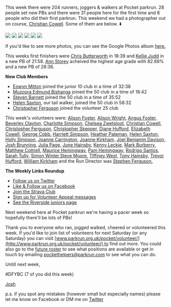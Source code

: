 This week there were 204 runners, joggers & walkers at Pocket parkrun. 28 people set new PBs and there were 31 people here for the first time and 8 people who did their first parkrun. This weekend we had a photographer out on course, [Christian Cowell](http://www.parkrun.org.uk/results/athleteresultshistory/?athleteNumber=5190012). Some of them are below. ⬇️

![](https://joshsblogaboutstuff.files.wordpress.com/2019/08/front-runners-1.jpg)
![](https://joshsblogaboutstuff.files.wordpress.com/2019/08/20190601-01.jpg)
![](https://joshsblogaboutstuff.files.wordpress.com/2019/08/20190601-02.jpg)
![](https://joshsblogaboutstuff.files.wordpress.com/2019/08/20190601-03.jpg)
![](https://joshsblogaboutstuff.files.wordpress.com/2019/08/20190601-04.jpg)
![](https://joshsblogaboutstuff.files.wordpress.com/2019/08/20190601-05.jpg)

If you'd like to see more photos, you can see the Google Photos album [here.](https://photos.app.goo.gl/7qBjJD57G9n5Zvfg6)

This weeks first finishers were [Chris Butterworth](https://www.parkrun.org.uk/pocket/results/latestresults/athletehistory?athleteNumber=287219) in 18:39 and [Kellie Judd](https://www.parkrun.org.uk/pocket/results/latestresults/athletehistory?athleteNumber=5634827) in a new PB of 21:58. [Ann Storey](https://www.parkrun.org.uk/pocket/results/latestresults/athletehistory?athleteNumber=3408341) acheived the highest age grade with 82.88% and a new PB of 28:36.

**New Club Members**

*   [](https://images.parkrun.com/blogs.dir/1667/files/2019/02/10_club_mini-e1550337085201.jpg)[Eowyn Mitton](https://www.parkrun.org.uk/pocket/results/latestresults/athletehistory?athleteNumber=4835991) joined the junior 10 club in a time of 32:38
*   [](https://images.parkrun.com/blogs.dir/1667/files/2019/02/50_club_mini-e1550336989477.jpg)[Muzoora Edmund Bishanga](https://www.parkrun.org.uk/pocket/results/latestresults/athletehistory?athleteNumber=171959) joined the 50 club in a time of 18:42
*   [](https://images.parkrun.com/blogs.dir/1667/files/2019/02/50_club_mini-e1550336989477.jpg)[Steven Barnett](https://www.parkrun.org.uk/pocket/results/latestresults/athletehistory?athleteNumber=4179392) joined the 50 club in a time of 35:52
*   [](https://images.parkrun.com/blogs.dir/1667/files/2019/02/50_club_mini-e1550336989477.jpg)[Helen Saxton](https://www.parkrun.org.uk/pocket/results/latestresults/athletehistory?athleteNumber=831489), our tail walker, joined the 50 club in 58:32
*   [](https://images.parkrun.com/blogs.dir/1667/files/2019/02/25_club_mini-e1550337100687.jpg)[Christopher Ferguson](http://www.parkrun.org.uk/results/athleteresultshistory/?athleteNumber=311483) joined the volunteer 25 club

This week's volunteers were: [Alison Foster,](https://www.parkrun.org.uk/results/athleteresultshistory/?athleteNumber=3830888) [Alison Wright,](http://www.parkrun.org.uk/results/athleteresultshistory/?athleteNumber=4634189) [Angus Foster,](https://www.parkrun.org.uk/results/athleteresultshistory/?athleteNumber=4280588) [Beverley Clayton,](https://www.parkrun.org.uk/results/athleteresultshistory/?athleteNumber=2476971) [Charlotte Simpson,](http://www.parkrun.org.uk/results/athleteresultshistory/?athleteNumber=2079756) [Chelsea Zwetsloot,](http://www.parkrun.org.uk/results/athleteresultshistory/?athleteNumber=2107075) [Christian Cowell,](http://www.parkrun.org.uk/results/athleteresultshistory/?athleteNumber=5190012) [Christopher Ferguson,](http://www.parkrun.org.uk/results/athleteresultshistory/?athleteNumber=311483) [Christopher Skepper,](http://www.parkrun.org.uk/results/athleteresultshistory/?athleteNumber=3655506) [Diane Hufford,](http://www.parkrun.org.uk/results/athleteresultshistory/?athleteNumber=340498) [Elizabeth Cowell,](http://www.parkrun.org.uk/results/athleteresultshistory/?athleteNumber=5095759) [George Cobb,](https://www.parkrun.org.uk/results/athleteresultshistory/?athleteNumber=343024) [Harriett Simpson,](http://www.parkrun.org.uk/results/athleteresultshistory/?athleteNumber=3165292) [Heather Pateman,](http://www.parkrun.org.uk/athleteresultshistory?athleteNumber=2256823) [Helen Saxton,](http://www.parkrun.org.uk/results/athleteresultshistory/?athleteNumber=831489) [Holly Simpson,](http://www.parkrun.org.uk/results/athleteresultshistory/?athleteNumber=4383661) [Joanne Carrington,](http://www.parkrun.org.uk/results/athleteresultshistory/?athleteNumber=181580) [Joanne Kirkham,](http://www.parkrun.org.uk/results/athleteresultshistory/?athleteNumber=4936439) [Joel Benjamin Davison,](https://www.parkrun.org.uk/results/athleteresultshistory/?athleteNumber=190578) [Josh Brunning,](http://www.parkrun.org.uk/results/athleteresultshistory/?athleteNumber=4196740) [Julia Page,](http://www.parkrun.org.uk/results/athleteresultshistory/?athleteNumber=508834) [June Hainsby,](http://www.parkrun.org.uk/results/athleteresultshistory/?athleteNumber=4756215) [Kenny Leckie,](http://www.parkrun.org.uk/results/athleteresultshistory/?athleteNumber=4073128) [Mark Burberry,](http://www.parkrun.org.uk/results/athleteresultshistory/?athleteNumber=3744528) [Matthew Cottrell,](https://www.parkrun.org.uk/athleteresultshistory?athleteNumber=1165737) [Maurice Hemingway,](https://www.parkrun.org.uk/results/athleteresultshistory/?athleteNumber=73075) [Pam Hemingway,](http://www.parkrun.org.uk/results/athleteresultshistory/?athleteNumber=73180) [Rodrigo Santos,](https://www.parkrun.org.uk/results/athleteresultshistory/?athleteNumber=1419414) [Sarah Tully,](http://www.parkrun.org.uk/results/athleteresultshistory/?athleteNumber=4909207) [Simon Winter,](http://www.parkrun.org.uk/results/athleteresultshistory/?athleteNumber=628408)[Steve Moore,](http://www.parkrun.org.uk/results/athleteresultshistory/?athleteNumber=1771782) [Tiffiney West,](https://www.parkrun.org.uk/results/athleteresultshistory/?athleteNumber=5256344) [Tony Hainsby,](http://www.parkrun.org.uk/athleteresultshistory?athleteNumber=249147) [Trevor Hufford,](http://www.parkrun.org.uk/results/athleteresultshistory/?athleteNumber=339748) [William Kirkham](http://www.parkrun.org.uk/results/athleteresultshistory/?athleteNumber=4936459) and the Run Director was [Stephen Ferguson](http://www.parkrun.org.uk/results/athleteresultshistory/?athleteNumber=190582)[.](http://www.parkrun.org.uk/results/athleteresultshistory/?athleteNumber=4936459)  

**The Weekly Links Roundup**

*   [Follow us on Twitter](https://twitter.com/pocketparkrun)
*   [Like & Follow us on Facebook](https://www.facebook.com/pocketparkrun/)
*   [Join the Strava Club](https://www.strava.com/clubs/pocketparkrun)
*   [Sign up for Volunteer Appeal messages](https://www.parkrun.com/runner/opt-ins/?Country=UK)
*   [See the Riverside juniors page](https://www.parkrun.org.uk/riversidestneots-juniors/)

Next weekend here at Pocket parkrun we're having a pacer week so hopefully there'll be lots of PBs!

Thank you to everyone who ran, jogged walked, cheered or volunteered this week. If you'd like to join list of volunteers for next Saturday (or any Saturday) you can visit [www.parkrun.org.uk/pocket/volunteer/](http://www.parkrun.org.uk/pocket/volunteer/) to find out more. You could also go to the [future roster](http://www.parkrun.org.uk/pocket/futureroster/) to see what positions are available or get in touch by emailing [pockethelpers@parkrun.com](mailto:pockethelpers@parkrun.com) to see what you can do.

Untill next week,

#DFYBC (7 of you did this week)

[Josh](http://www.parkrun.org.uk/results/athleteresultshistory/?athleteNumber=4196740)

p.s. if you spot any mistakes (however small but especially names) please let me know on Facebook or DM me on [Twitter](https://twitter.com/_Josh_justJosh)